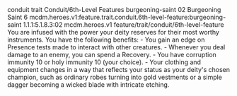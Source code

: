 <ability>
  <metadata>
    <class>conduit</class>
    <feature_type>trait</feature_type>
    <file_dpath>Conduit/6th-Level Features</file_dpath>
    <item_id>burgeoning-saint</item_id>
    <item_index>02</item_index>
    <item_name>Burgeoning Saint</item_name>
    <level>6</level>
    <scc>mcdm.heroes.v1:feature.trait.conduit.6th-level-feature:burgeoning-saint</scc>
    <scdc>1.1.1:5.1.8.3:02</scdc>
    <source>mcdm.heroes.v1</source>
    <type>feature/trait/conduit/6th-level-feature</type>
  </metadata>
  <effects>
    <effect type="mundane">You are infused with the power your deity reserves for their most worthy instruments. You have the following benefits:
- You gain an edge on Presence tests made to interact with other creatures.
- Whenever you deal damage to an enemy, you can spend a Recovery.
- You have corruption immunity 10 or holy immunity 10 (your choice).
- Your clothing and equipment changes in a way that reflects your status as your deity&apos;s chosen champion, such as ordinary robes turning into gold vestments or a simple dagger becoming a wicked blade with intricate etching.</effect>
  </effects>
</ability>
